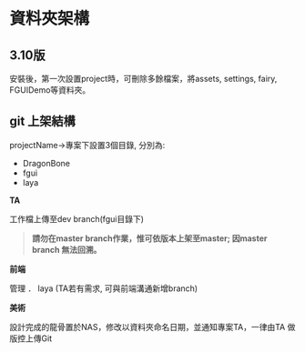 # 資料夾架構

## 3.10版

安裝後，第一次設置project時，可刪除多餘檔案，將assets, settings, fairy, FGUIDemo等資料夾。

## **git 上架結構**

projectName-&gt;專案下設置3個目錄, 分別為:

* DragonBone
* fgui
* laya

**TA**

工作檔上傳至dev branch\(fgui目錄下\)

> **請勿在master branch作業，惟可依版本上架至master; 因master branch 無法回溯。**

**前端**

管理 ． laya \(TA若有需求, 可與前端溝通新增branch\)

**美術**

設計完成的龍骨置於NAS，修改以資料夾命名日期，並通知專案TA，一律由TA 做版控上傳Git

